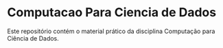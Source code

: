 # Computacao Para Ciencia de Dados
Este repositório contém o material prático da disciplina Computação para Ciência de Dados.


